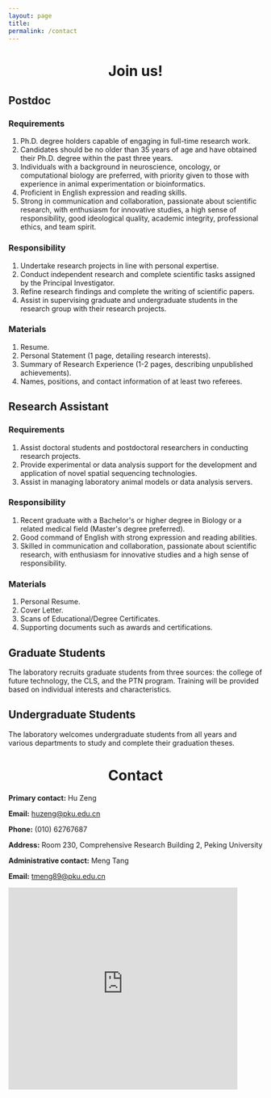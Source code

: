 ```yaml
---
layout: page
title:
permalink: /contact
---
```


<h1 align="center">Join us!</h1>

## Postdoc
### Requirements
1. Ph.D. degree holders capable of engaging in full-time research work.
2. Candidates should be no older than 35 years of age and have obtained their Ph.D. degree within the past three years.
3. Individuals with a background in neuroscience, oncology, or computational biology are preferred, with priority given to those with experience in animal experimentation or bioinformatics.
4. Proficient in English expression and reading skills.
5. Strong in communication and collaboration, passionate about scientific research, with enthusiasm for innovative studies, a high sense of responsibility, good ideological quality, academic integrity, professional ethics, and team spirit.

### Responsibility
1. Undertake research projects in line with personal expertise.
2. Conduct independent research and complete scientific tasks assigned by the Principal Investigator.
3. Refine research findings and complete the writing of scientific papers.
4. Assist in supervising graduate and undergraduate students in the research group with their research projects.

### Materials
1. Resume.
2. Personal Statement (1 page, detailing research interests).
3. Summary of Research Experience (1-2 pages, describing unpublished achievements).
4. Names, positions, and contact information of at least two referees.

## Research Assistant
### Requirements
1. Assist doctoral students and postdoctoral researchers in conducting research projects.
2. Provide experimental or data analysis support for the development and application of novel spatial sequencing technologies.
3. Assist in managing laboratory animal models or data analysis servers.

### Responsibility
1. Recent graduate with a Bachelor's or higher degree in Biology or a related medical field (Master's degree preferred).
2. Good command of English with strong expression and reading abilities.
3. Skilled in communication and collaboration, passionate about scientific research, with enthusiasm for innovative studies and a high sense of responsibility.

### Materials
1. Personal Resume.
2. Cover Letter.
3. Scans of Educational/Degree Certificates.
4. Supporting documents such as awards and certifications.

## Graduate Students
The laboratory recruits graduate students from three sources: the college of future technology, the CLS, and the PTN program. Training will be provided based on individual interests and characteristics.

## Undergraduate Students
The laboratory welcomes undergraduate students from all years and various departments to study and complete their graduation theses.



<h1 align="center">Contact</h1>

**Primary contact:** Hu Zeng

**Email:** huzeng@pku.edu.cn

**Phone:** (010) 62767687

**Address:** Room 230, Comprehensive Research Building 2, Peking University

**Administrative contact:** Meng Tang

**Email:** tmeng89@pku.edu.cn

<iframe src="https://raw.githubusercontent.com/ZenghuPKU/zenghupku.github.io/master/baidumap.html" width="90%" height="400" frameborder="0"></iframe>









